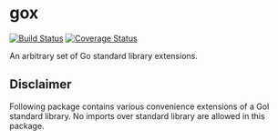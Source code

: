 # gox
[![Build Status](https://travis-ci.com/msales/gox.svg?branch=master)](https://travis-ci.com/msales/gox)
[![Coverage Status](https://coveralls.io/repos/github/msales/gox/badge.svg?branch=master)](https://coveralls.io/github/msales/gox?branch=master)

An arbitrary set of Go standard library extensions.

## Disclaimer

Following package contains various convenience extensions of a Gol standard library. No imports over standard library are allowed in this package.
